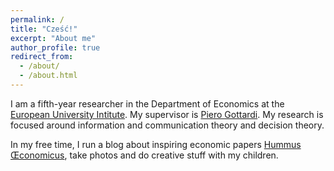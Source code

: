 ```yaml
---
permalink: /
title: "Cześć!"
excerpt: "About me"
author_profile: true
redirect_from: 
  - /about/
  - /about.html
---
```


I am a fifth-year researcher in the Department of Economics at the [European University Intitute](http://www.eui.eu). My supervisor is [Piero Gottardi](http://apps.eui.eu/Personal/Gottardi/). My research is focused around information and communication theory and decision theory.

In my free time, I run a blog about inspiring economic papers [Hummus Œconomicus](http://hummuseconomicus.pl), take photos and do creative stuff with my children.
